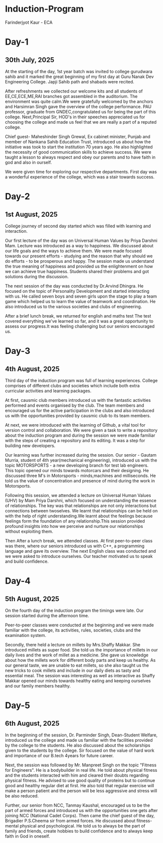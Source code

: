 # Induction-Program
Farinderjyot Kaur - ECA
# Day-1
## 30th July, 2025
At the starting of the day, 1st year batch was invited to college gurudwara sahib and it marked the great beginning of my first day at Guru Nanak Dev Engineering College. Japji Sahib path and shabads were recited. 

After refreshments we collected our welcome kits and all students of EE,CE,ECE,ME,RAI branches got assembled in the auditorium. The environment was quite calm.We were gratefully welcomed by the anchors and Harsimran Singh gave the overview of the college performance. PAU professor, graduate from GNDEC,congratulated us for being the part of this college. Next,Principal Sir, HOD's in their speeches appreciated us for choosing the college and made us feel that we are really a part of a reputed college. 

Chief guest- Maheshinder Singh Grewal, Ex cabinet minister, Punjab and member of Nankana Sahib Education Trust, introduced us about how the initiative was took to start the institution 70 years ago. He also highlighted the necessity of good communication skills to achieve success. We were taught a lesson to always respect and obey our parents and to have faith in god and also in ourself. 

We were given time for exploring our respective departments. First day was a wonderful experience of the college, which was a stair towards success. 

# Day-2
## 1st August, 2025
College journey of second day started which was filled with learning and interaction.

Our first lecture of the day was on Universal Human Values by Priya Darshni Mam. Lecture was introduced as a way to happiness. We discussed about our life goals and the ways to achieve them. We were made focused towards our present efforts - studying and the reason that why should we do efforts - to be prosperous and happy. The session made us understand the true meaning of happiness and provided us the enlightenment on how we can achieve true happiness. Students shared their problems and got solutions during the discussion. 

The next session of the day was conducted by Dr.Arvind Dhingra. He focused on the topic of Personality Development and started interacting with us. He called seven boys and seven girls upon the stage to play a team game which helped us to learn the value of teamwork and coordination. He also introduced us to the various societies and clubs of engineering. 

After a brief lunch break, we returned for english and maths test The test covered everything we've learned so far, and it was a great opportunity to assess our progress.It was feeling challenging but our seniors encouraged us. 

# Day-3
## 4th August, 2025
Third day of the induction program was full of learning experiences. College comprises of different clubs and societies which include both extra curricular activities and learning packages. 

At first, causmic club members introduced us with the fantastic activities performed and events organised by the club. The team members and encouraged us for the active participation in the clubs and also introduced us with the opportunities provided by causmic club to its team members. 

At next, we were introduced with the learning of Github, a vital tool for version control and collaboration. We were given a task to write a repository about the induction program and during the session we were made familiar with the steps of creating a repository and its editing. It was a step for building new developers. 

Our learning was further increased during the session. Our senior - Gautam Murria, student of 4th year(mechanical engineering), introduced us with the topic MOTORSPORTS - a new developing branch for test lab engineers. This topic opened our minds towards motorcars and their designing. He discussed three M's in Motorsports - minds,machines and milliseconds. He told us the value of concentration and presence of mind during the work in Motorsports. 

Following this session, we attended a lecture on Universal Human Values (UHV) by Mam Priya Darshni, which focused on understanding the essence of relationships. The key was that relationships are not only interactions but connections between twoselves. We learnt that relationships can be held on with the help of right understanding.We learnt about the feelings because feelings form the foundation of any relationship.This session provided profound insights into how we perceive and nurture our relationships without exploiting them. 

Then After a lunch break, we attended classes. At first peer-to-peer class was there, where our seniors introduced us with C++, a programming language and gave its overview. The next English class was conducted and we were asked to introduce ourselves. Our teacher motivated us to speak and build confidence. 

# Day-4
## 5th August, 2025

On the fourth day of the induction program the timings were late. Our session started during the afternoon time. 

Peer-to-peer classes were conducted at the beginning and we were made familiar with the college, its activities, rules, societies, clubs and the examination system.

Secondly, there held a lecture on millets by Mrs.Shaffy Makkar. She introduced millets as super food. She told us the importance of millets in our daily lives and the work of millet as a medicine. She gave us knowledge about how the millets work for different body parts and keep us healthy. As our general taste, we are unable to eat millets, so she also taught us the new tricks to cook millets and include in our daily diets as tasty and essential meal. The session was interesting as well as interactive as Shaffy Makkar opened our minds towards healthy eating and keeping ourselves and our family members healthy. 

# Day-5
## 6th August, 2025

In the beginning of the session, Dr. Parminder Singh, Dean-Student Welfare, introduced us the college and made us familiar with the facilities provided by the college to the students. He also discussed about the scholarships given to the students by the college. Sir focused on the value of hard work and importance of our B.tech 4years for future career. 

Next, the session was followed by Mr. Manpreet Singh on the topic "Fitness for Engineers". He is a bodybuilder in real life. He told about physical fitness and the students interacted with him and cleared their doubts regarding physical fitness. He advised to use good quality of proteins but to continue good and healthy regular diet at first. He also told that regular exercise will make a person patient and the person will be less aggressive and stress will be also reduced. 

Further, our senior from NCC, Tanmay Kaushal, encouraged us to be the part of armed forces and introduced us with the opportunities one gets after joining NCC (National Cadet Corps). Then came the chief guest of the day, Brigadier P.S.Cheema sir from armed forces. He discussed about fitness- mental physical and psychological. He told us to always be the part of family and friends, create hobbies to build confidence and to always keep faith in God in oneself. 

